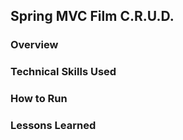 ## Spring MVC Film C.R.U.D.

### Overview

### Technical Skills Used

###

### How to Run

### Lessons Learned 
